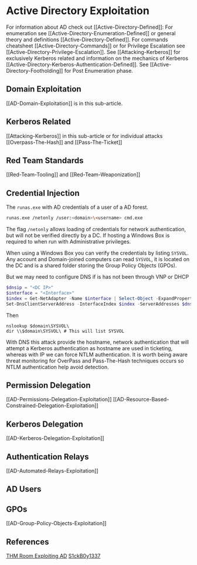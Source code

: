 # Active Directory Exploitation
For information about AD check out [[Active-Directory-Defined]]:
For enumeration see [[Active-Directory-Enumeration-Defined]] or general theory and definitions [[Active-Directory-Defined]]. For commands cheatsheet [[Active-Directory-Commands]] or for Privilege Escalation see [[Active-Directory-Privilege-Escalation]]. See [[Attacking-Kerberos]] for exclusively Kerberos related and  information on the mechanics of Kerberos  [[Active-Directory-Kerberos-Authentication-Defined]]. See [[Active-Directory-Footholding]] for Post Enumeration phase.

## Domain Exploitation
[[AD-Domain-Exploitation]] is in this sub-article.

## Kerberos Related
[[Attacking-Kerberos]] in this sub-article or for individual attacks [[Overpass-The-Hash]] and [[Pass-The-Ticket]]

## Red Team Standards
[[Red-Team-Tooling]] and [[Red-Team-Weaponization]]

## Credential Injection 
The  `runas.exe` with AD credentials of a user of a AD forest.
```bash
runas.exe /netonly /user:<domain>\<username> cmd.exe
```

The flag `/netonly` allows loading of credentials for network authentication, but will not be verified directly by a DC. If hosting a Windows Box is required to when run with Administrative privileges.


When using a Windows Box you can verify the credentials by listing `SYSVOL`. Any account and Domain-joined computers  can read `SYSVOL`, it is located on the DC and is a shared folder storing the Group Policy Objects (GPOs).

But we may need to configure DNS if is has not been through VNP or DHCP 
 
```powershell
$dnsip = "<DC IP>"
$interface = "<Interface>"
$index = Get-NetAdapter -Name $interface | Select-Object -ExpandProperty 'ifIndex'
Set-DnsClientServerAddress -InterfaceIndex $index -ServerAddresses $dnsip
```
Then
```terminal
nslookup $domain\SYSVOL\
dir \\$domain\SYSVOL\ # This will list SYSVOL
```
With DNS this attack provide the hostname, network authentication that will attempt a Kerberos authentication as hostname are used in ticketing, whereas with IP we can force NTLM authentication. It is worth being aware threat monitoring for OverPass and Pass-The-Hash techniques occurs so NTLM authentication help avoid detection.

## Permission Delegation
[[AD-Permissions-Delegation-Exploitation]]
[[AD-Resource-Based-Constrained-Delegation-Exploitation]]

## Kerberos Delegation
[[AD-Kerberos-Delegation-Exploitation]]

## Authentication Relays
[[AD-Automated-Relays-Exploitation]]

## AD Users


## GPOs
[[AD-Group-Policy-Objects-Exploitation]]

## References

[THM Room Exploiting AD](https://tryhackme.com/room/exploitingad)
[S1ckB0y1337](https://github.com/S1ckB0y1337/Active-Directory-Exploitation-Cheat-Sheet#domain-enumeration)